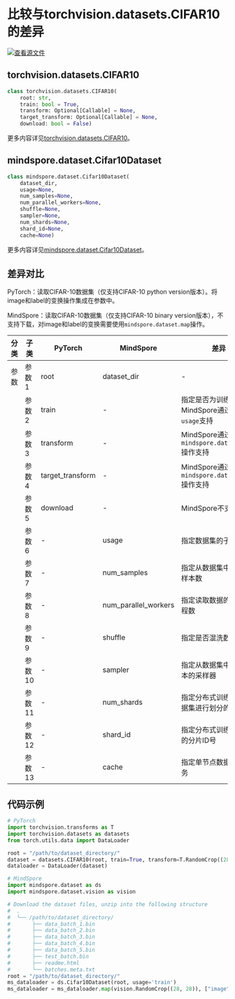 # 比较与torchvision.datasets.CIFAR10的差异

[![查看源文件](https://mindspore-website.obs.cn-north-4.myhuaweicloud.com/website-images/r2.4.0/resource/_static/logo_source.svg)](https://gitee.com/mindspore/docs/blob/r2.4.0/docs/mindspore/source_zh_cn/note/api_mapping/pytorch_diff/CIFAR10.md)

## torchvision.datasets.CIFAR10

```python
class torchvision.datasets.CIFAR10(
    root: str,
    train: bool = True,
    transform: Optional[Callable] = None,
    target_transform: Optional[Callable] = None,
    download: bool = False)
```

更多内容详见[torchvision.datasets.CIFAR10](https://pytorch.org/vision/0.9/datasets.html#torchvision.datasets.CIFAR10)。

## mindspore.dataset.Cifar10Dataset

```python
class mindspore.dataset.Cifar10Dataset(
    dataset_dir,
    usage=None,
    num_samples=None,
    num_parallel_workers=None,
    shuffle=None,
    sampler=None,
    num_shards=None,
    shard_id=None,
    cache=None)
```

更多内容详见[mindspore.dataset.Cifar10Dataset](https://mindspore.cn/docs/zh-CN/r2.4.0/api_python/dataset/mindspore.dataset.Cifar10Dataset.html#mindspore.dataset.Cifar10Dataset)。

## 差异对比

PyTorch：读取CIFAR-10数据集（仅支持CIFAR-10 python version版本）。将image和label的变换操作集成在参数中。

MindSpore：读取CIFAR-10数据集（仅支持CIFAR-10 binary version版本），不支持下载，对image和label的变换需要使用`mindspore.dataset.map`操作。

| 分类 | 子类 |PyTorch | MindSpore | 差异 |
| --- | ---   | ---   | ---        |---  |
|参数 | 参数1 | root    | dataset_dir    | - |
|     | 参数2 | train      | -    | 指定是否为训练集，MindSpore通过参数`usage`支持 |
|     | 参数3 | transform    | -   | MindSpore通过 `mindspore.dataset.map` 操作支持 |
|     | 参数4 | target_transform    | -   | MindSpore通过 `mindspore.dataset.map` 操作支持 |
|     | 参数5 | download    | -   | MindSpore不支持 |
|     | 参数6 | -    | usage | 指定数据集的子集 |
|     | 参数7 | -    | num_samples  | 指定从数据集中读取的样本数 |
|     | 参数8 | -    | num_parallel_workers  | 指定读取数据的工作线程数 |
|     | 参数9 | -    | shuffle | 指定是否混洗数据集 |
|     | 参数10 | -    | sampler | 指定从数据集中选取样本的采样器 |
|     | 参数11 | -    | num_shards | 指定分布式训练时将数据集进行划分的分片数 |
|     | 参数12 | -    | shard_id | 指定分布式训练时使用的分片ID号 |
|     | 参数13 | -    | cache | 指定单节点数据缓存服务 |

## 代码示例

```python
# PyTorch
import torchvision.transforms as T
import torchvision.datasets as datasets
from torch.utils.data import DataLoader

root = "/path/to/dataset_directory/"
dataset = datasets.CIFAR10(root, train=True, transform=T.RandomCrop((28, 28)), download=True)
dataloader = DataLoader(dataset)

# MindSpore
import mindspore.dataset as ds
import mindspore.dataset.vision as vision

# Download the dataset files, unzip into the following structure
#  .
#  └── /path/to/dataset_directory/
#       ├── data_batch_1.bin
#       ├── data_batch_2.bin
#       ├── data_batch_3.bin
#       ├── data_batch_4.bin
#       ├── data_batch_5.bin
#       ├── test_batch.bin
#       ├── readme.html
#       └── batches.meta.txt
root = "/path/to/dataset_directory/"
ms_dataloader = ds.Cifar10Dataset(root, usage='train')
ms_dataloader = ms_dataloader.map(vision.RandomCrop((28, 28)), ["image"])
```
